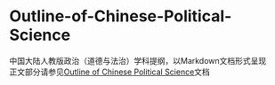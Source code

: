 # Outline-of-Chinese-Political-Science
中国大陆人教版政治（道德与法治）学科提纲，以Markdown文档形式呈现  
正文部分请参见[Outline of Chinese Political Science]()文档
